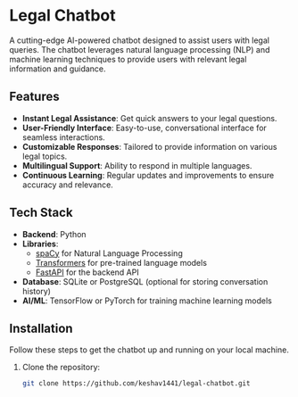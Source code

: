 # Legal Chatbot

A cutting-edge AI-powered chatbot designed to assist users with legal queries. The chatbot leverages natural language processing (NLP) and machine learning techniques to provide users with relevant legal information and guidance.

## Features

- **Instant Legal Assistance**: Get quick answers to your legal questions.
- **User-Friendly Interface**: Easy-to-use, conversational interface for seamless interactions.
- **Customizable Responses**: Tailored to provide information on various legal topics.
- **Multilingual Support**: Ability to respond in multiple languages.
- **Continuous Learning**: Regular updates and improvements to ensure accuracy and relevance.

## Tech Stack

- **Backend**: Python
- **Libraries**: 
  - [spaCy](https://spacy.io/) for Natural Language Processing
  - [Transformers](https://huggingface.co/transformers/) for pre-trained language models
  - [FastAPI](https://fastapi.tiangolo.com/) for the backend API
- **Database**: SQLite or PostgreSQL (optional for storing conversation history)
- **AI/ML**: TensorFlow or PyTorch for training machine learning models

## Installation

Follow these steps to get the chatbot up and running on your local machine.

1. Clone the repository:
   ```bash
   git clone https://github.com/keshav1441/legal-chatbot.git
